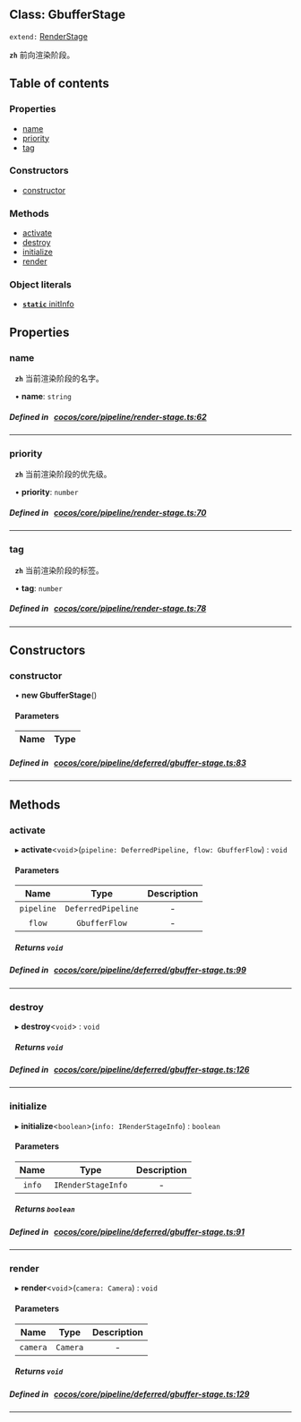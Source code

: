 
## Class: GbufferStage


`extend:`
[RenderStage](docs/zh/pipeline/Class/RenderStage.md)










**`zh`** 前向渲染阶段。



<div class="table-of-content">
<h2>Table of contents</h2>


### Properties

- [ name](#name)
- [ priority](#priority)
- [ tag](#tag)

### Constructors

- [ constructor](#constructor)

### Methods

- [ activate](#activate)
- [ destroy](#destroy)
- [ initialize](#initialize)
- [ render](#render)

### Object literals

- [ **`static`**  initInfo](#initInfo)
</div>

## Properties


### name
<div style="margin-left: 10px;">



**`zh`** 当前渲染阶段的名字。





•  **name**:
 ``string`` 
</div>

##### Defined in &nbsp;   [cocos/core/pipeline/render-stage.ts:62](https://github.com/cocos-creator/engine/blob/c7bf6b8a9/cocos/core/pipeline/render-stage.ts#L62)&nbsp;


___


### priority
<div style="margin-left: 10px;">



**`zh`** 当前渲染阶段的优先级。





•  **priority**:
 ``number`` 
</div>

##### Defined in &nbsp;   [cocos/core/pipeline/render-stage.ts:70](https://github.com/cocos-creator/engine/blob/c7bf6b8a9/cocos/core/pipeline/render-stage.ts#L70)&nbsp;


___


### tag
<div style="margin-left: 10px;">



**`zh`** 当前渲染阶段的标签。





•  **tag**:
 ``number`` 
</div>

##### Defined in &nbsp;   [cocos/core/pipeline/render-stage.ts:78](https://github.com/cocos-creator/engine/blob/c7bf6b8a9/cocos/core/pipeline/render-stage.ts#L78)&nbsp;


___

<!---->
## Constructors


### constructor
<div style="margin-left: 10px;">

• **new GbufferStage**()

#### Parameters

| Name | Type |
| :------ | :------ |
</div>

##### Defined in &nbsp;   [cocos/core/pipeline/deferred/gbuffer-stage.ts:83](https://github.com/cocos-creator/engine/blob/c7bf6b8a9/cocos/core/pipeline/deferred/gbuffer-stage.ts#L83)&nbsp;


---

<!---->
## Methods

### activate

<div style="margin-left: 10px;">

▸   **activate**<`void`\>(`pipeline: DeferredPipeline, flow: GbufferFlow`) : `void`



#### Parameters

| Name | Type | Description |
| :------: | :------: | :------: |
| `pipeline` | `DeferredPipeline` | - |
| `flow` | `GbufferFlow` | - |


##### Returns `void`
</div>

##### Defined in &nbsp;   [cocos/core/pipeline/deferred/gbuffer-stage.ts:99](https://github.com/cocos-creator/engine/blob/c7bf6b8a9/cocos/core/pipeline/deferred/gbuffer-stage.ts#L99)&nbsp;
___
### destroy

<div style="margin-left: 10px;">

▸   **destroy**<`void`\> : `void`




##### Returns `void`
</div>

##### Defined in &nbsp;   [cocos/core/pipeline/deferred/gbuffer-stage.ts:126](https://github.com/cocos-creator/engine/blob/c7bf6b8a9/cocos/core/pipeline/deferred/gbuffer-stage.ts#L126)&nbsp;
___
### initialize

<div style="margin-left: 10px;">

▸   **initialize**<`boolean`\>(`info: IRenderStageInfo`) : `boolean`



#### Parameters

| Name | Type | Description |
| :------: | :------: | :------: |
| `info` | `IRenderStageInfo` | - |


##### Returns `boolean`
</div>

##### Defined in &nbsp;   [cocos/core/pipeline/deferred/gbuffer-stage.ts:91](https://github.com/cocos-creator/engine/blob/c7bf6b8a9/cocos/core/pipeline/deferred/gbuffer-stage.ts#L91)&nbsp;
___
### render

<div style="margin-left: 10px;">

▸   **render**<`void`\>(`camera: Camera`) : `void`



#### Parameters

| Name | Type | Description |
| :------: | :------: | :------: |
| `camera` | `Camera` | - |


##### Returns `void`
</div>

##### Defined in &nbsp;   [cocos/core/pipeline/deferred/gbuffer-stage.ts:129](https://github.com/cocos-creator/engine/blob/c7bf6b8a9/cocos/core/pipeline/deferred/gbuffer-stage.ts#L129)&nbsp;
___
<!---->
<!---->



